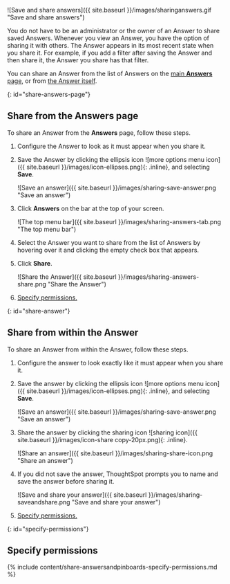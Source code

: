 ![Save and share answers]({{ site.baseurl }}/images/sharinganswers.gif "Save and share answers")
<!--{% include image.html file="sharinganswers.gif" title="Save and share answers" alt="Learn how to save and share answers." caption="Save and share answers" %}-->

You do not have to be an administrator or the owner of an Answer to share saved Answers. Whenever you view an Answer, you have the option of sharing it with others. The Answer appears in its most recent state when you share it. For example, if you add a filter after saving the Answer and then share it, the Answer you share has that filter.

You can share an Answer from the list of Answers on the [main **Answers** page](#share-answers-page), or from [the Answer itself](#share-answer).

{: id="share-answers-page"}
## Share from the Answers page
To share an Answer from the **Answers** page, follow these steps.

1. Configure the Answer to look as it must appear when you share it.

2. Save the Answer by clicking the ellipsis icon ![more options menu icon]({{ site.baseurl }}/images/icon-ellipses.png){: .inline}, and selecting **Save**.

    ![Save an answer]({{ site.baseurl }}/images/sharing-save-answer.png "Save an answer")

3. Click **Answers** on the bar at the top of your screen.

    ![The top menu bar]({{ site.baseurl }}/images/sharing-answers-tab.png "The top menu bar")

2. Select the Answer you want to share from the list of Answers by hovering over it and clicking the empty check box that appears.

3. Click **Share**.

    ![Share the Answer]({{ site.baseurl }}/images/sharing-answers-share.png "Share the Answer")

4. [Specify permissions.](#specify-permissions)

{: id="share-answer"}
## Share from within the Answer
To share an Answer from within the Answer, follow these steps.

1. Configure the answer to look exactly like it must appear when you share it.
2. Save the answer by clicking the ellipsis icon ![more options menu icon]({{ site.baseurl }}/images/icon-ellipses.png){: .inline}, and selecting **Save**.

    ![Save an answer]({{ site.baseurl }}/images/sharing-save-answer.png "Save an answer")
    <!--{% include image.html file="sharing-save-answer.png" title="Save an answer" alt="Click the ellipsis icon and then click save to save an answer." caption="Save an answer" %}-->

3. Share the answer by clicking the sharing icon ![sharing icon]({{ site.baseurl }}/images/icon-share copy-20px.png){: .inline}.

    ![Share an answer]({{ site.baseurl }}/images/sharing-share-icon.png "Share an answer")
    <!--{% include image.html file="sharing-share-icon.png" title="Share an answer" alt="To share an answer, click the share icon at the top right of your screen, next to the ellipsis icon." caption="Share an answer" %}-->

4. If you did not save the answer, ThoughtSpot prompts you to name and save the answer before sharing it.

    ![Save and share your answer]({{ site.baseurl }}/images/sharing-saveandshare.png "Save and share your answer")
    <!--{% include image.html file="sharing-saveandshare.png" title="Save and share your answer" alt="Save the answer before you can share it. You can add an optional description." caption="Save and share your answer" %}-->

5. [Specify permissions.](#specify-permissions)

{: id="specify-permissions"}
## Specify permissions

{% include content/share-answersandpinboards-specify-permissions.md %}
